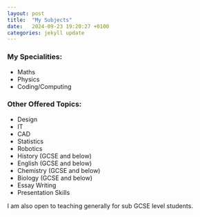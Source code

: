 ```yaml
---
layout: post
title:  "My Subjects"
date:   2024-09-23 19:20:27 +0100
categories: jekyll update
---
```

### My Specialities:
- Maths
- Physics
- Coding/Computing

### Other Offered Topics:
- Design
- IT
- CAD
- Statistics
- Robotics
- History (GCSE and below)
- English (GCSE and below)
- Chemistry (GCSE and below)
- Biology (GCSE and below)
- Essay Writing
- Presentation Skills

I am also open to teaching generally for sub GCSE level students.  